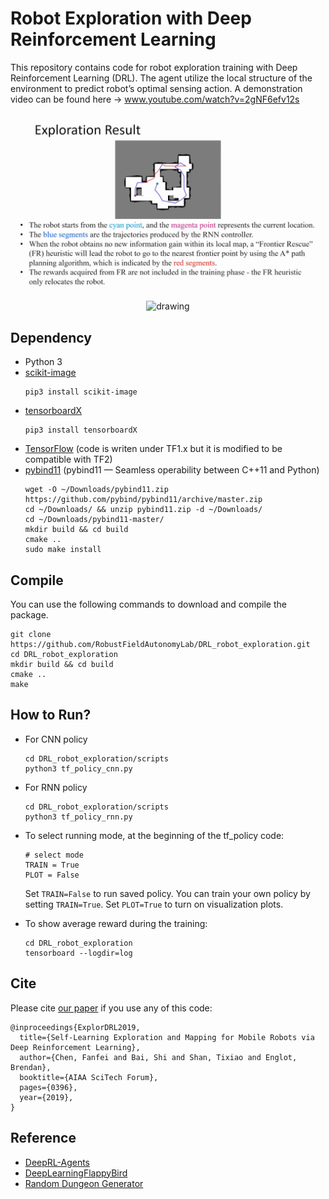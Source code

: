 # Robot Exploration with Deep Reinforcement Learning
This repository contains code for robot exploration training with Deep Reinforcement Learning (DRL). The agent utilize the local structure of the environment to predict robot’s optimal sensing action. A demonstration video can be found here -> www.youtube.com/watch?v=2gNF6efv12s

<p align='center'>
    <img src="/doc/exploration.png" alt="drawing" width="1000"/>
</p>

<p align='center'>
    <img src="/doc/policy.gif" alt="drawing" width="1000"/>
</p>

## Dependency
- Python 3
- [scikit-image](https://scikit-image.org/)
  ```
  pip3 install scikit-image
  ```
- [tensorboardX](https://github.com/lanpa/tensorboardX)
  ```
  pip3 install tensorboardX
  ```
- [TensorFlow](https://www.tensorflow.org/install) (code is writen under TF1.x but it is modified to be compatible with TF2)
- [pybind11](https://github.com/pybind/pybind11) (pybind11 — Seamless operability between C++11 and Python)
  ```
  wget -O ~/Downloads/pybind11.zip https://github.com/pybind/pybind11/archive/master.zip
  cd ~/Downloads/ && unzip pybind11.zip -d ~/Downloads/
  cd ~/Downloads/pybind11-master/
  mkdir build && cd build
  cmake ..
  sudo make install
  ```
## Compile

You can use the following commands to download and compile the package.
```
git clone https://github.com/RobustFieldAutonomyLab/DRL_robot_exploration.git
cd DRL_robot_exploration
mkdir build && cd build
cmake ..
make
```

## How to Run?
- For CNN policy
    ```
    cd DRL_robot_exploration/scripts
    python3 tf_policy_cnn.py
    ```
- For RNN policy
    ```
    cd DRL_robot_exploration/scripts
    python3 tf_policy_rnn.py
    ```
- To select running mode, at the beginning of the tf_policy code:
    ```
    # select mode
    TRAIN = True
    PLOT = False
    ```
  Set ``TRAIN=False`` to run saved policy. You can train your own policy by setting ``TRAIN=True``. Set `` PLOT=True `` to turn on visualization plots.
 
- To show average reward during the training:
    ```
    cd DRL_robot_exploration
    tensorboard --logdir=log
    ```

## Cite

Please cite [our paper](https://www.researchgate.net/profile/Fanfei_Chen/publication/330200308_Self-Learning_Exploration_and_Mapping_for_Mobile_Robots_via_Deep_Reinforcement_Learning/links/5d6e7ad4a6fdccf93d381d2e/Self-Learning-Exploration-and-Mapping-for-Mobile-Robots-via-Deep-Reinforcement-Learning.pdf) if you use any of this code: 
```
@inproceedings{ExplorDRL2019,
  title={Self-Learning Exploration and Mapping for Mobile Robots via Deep Reinforcement Learning},
  author={Chen, Fanfei and Bai, Shi and Shan, Tixiao and Englot, Brendan},
  booktitle={AIAA SciTech Forum},
  pages={0396},
  year={2019},
}
```

## Reference
- [DeepRL-Agents](https://github.com/awjuliani/DeepRL-Agents)
- [DeepLearningFlappyBird](https://github.com/yenchenlin/DeepLearningFlappyBird)
- [Random Dungeon Generator](http://perplexingtech.weebly.com/random-dungeon-demo.html)